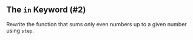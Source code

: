 ## The `in` Keyword (#2)

Rewrite the function that sums only even numbers up to a given number using
`step`.
